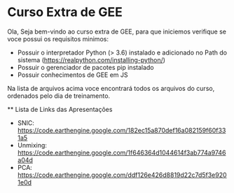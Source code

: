 # Curso Extra de GEE
Ola, Seja bem-vindo ao curso extra de GEE, para que iniciemos verifique se voce possui os requisitos minimos:

 * Possuir o interpretador Python (> 3.6) instalado e adicionado no Path do sistema (https://realpython.com/installing-python/)
 * Possuir o gerenciador de pacotes pip instalado
 * Possuir conhecimentos de GEE em JS

Na lista de arquivos acima voce encontrará todos os arquivos do curso, ordenados pelo dia de treinamento.

** Lista de Links das Apresentações
  * SNIC: https://code.earthengine.google.com/182ec15a870def16a082159f60f331a5
  * Unmixing: https://code.earthengine.google.com/1f646364d1044614f3ab774a9746a04d
  * PCA: https://code.earthengine.google.com/ddf126e426d8819d22c7d5f3e9201e0d
